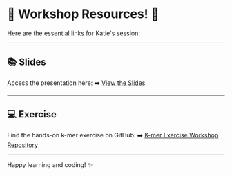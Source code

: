 # 🚀 Workshop Resources! 🚀

Here are the essential links for Katie's session:

---

## 📚 Slides
Access the presentation here:
➡️ [View the Slides](https://docs.google.com/presentation/d/1wa2_-zTmcOMs5ampS8sLxO2t-gFOqDCDOCuZ4bQs5EI/edit?usp=sharing)

---

## 💻 Exercise
Find the hands-on k-mer exercise on GitHub:
➡️ [K-mer Exercise Workshop Repository](https://github.com/jacgonisa/kmer-exercise-workshop/)

---

Happy learning and coding! ✨
